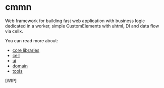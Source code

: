 # cmmn

Web framework for building fast web application with business logic dedicated in a worker, simple CustomElements with uhtml, DI and data flow via cellx.

You can read more about:
* [core libraries](./core/Readme.md)
* [cell](./cell/README.ru.md)
* [ui](./ui/Readme.md)
* [domain](./domain/Readme.md)
* [tools](./tools/readme.md)

[WIP]
